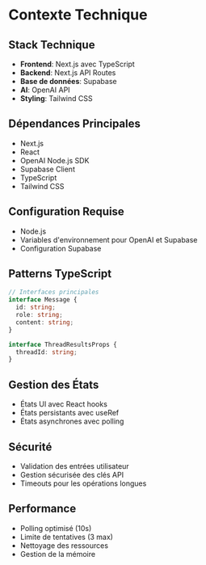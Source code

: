 # Contexte Technique

## Stack Technique
- **Frontend**: Next.js avec TypeScript
- **Backend**: Next.js API Routes
- **Base de données**: Supabase
- **AI**: OpenAI API
- **Styling**: Tailwind CSS

## Dépendances Principales
- Next.js
- React
- OpenAI Node.js SDK
- Supabase Client
- TypeScript
- Tailwind CSS

## Configuration Requise
- Node.js
- Variables d'environnement pour OpenAI et Supabase
- Configuration Supabase

## Patterns TypeScript
```typescript
// Interfaces principales
interface Message {
  id: string;
  role: string;
  content: string;
}

interface ThreadResultsProps {
  threadId: string;
}
```

## Gestion des États
- États UI avec React hooks
- États persistants avec useRef
- États asynchrones avec polling

## Sécurité
- Validation des entrées utilisateur
- Gestion sécurisée des clés API
- Timeouts pour les opérations longues

## Performance
- Polling optimisé (10s)
- Limite de tentatives (3 max)
- Nettoyage des ressources
- Gestion de la mémoire 
